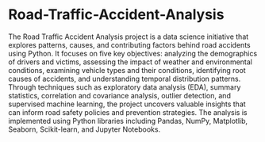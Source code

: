 # Road-Traffic-Accident-Analysis
The Road Traffic Accident Analysis project is a data science initiative that explores patterns, causes, and contributing factors behind road accidents using Python. It focuses on five key objectives: analyzing the demographics of drivers and victims, assessing the impact of weather and environmental conditions, examining vehicle types and their conditions, identifying root causes of accidents, and understanding temporal distribution patterns. Through techniques such as exploratory data analysis (EDA), summary statistics, correlation and covariance analysis, outlier detection, and supervised machine learning, the project uncovers valuable insights that can inform road safety policies and prevention strategies. The analysis is implemented using Python libraries including Pandas, NumPy, Matplotlib, Seaborn, Scikit-learn, and Jupyter Notebooks.
